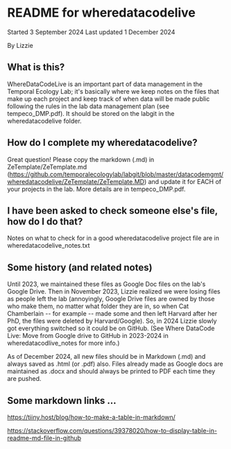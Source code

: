 # README for wheredatacodelive
Started 3 September 2024
Last updated 1 December 2024

By Lizzie

## What is this?
WhereDataCodeLive is an important part of data management in the Temporal Ecology Lab; it's basically where we keep notes on the files that make up each project and keep track of when data will be made public following the rules in the lab data management plan (see tempeco_DMP.pdf). 
It should be stored on the labgit in the wheredatacodelive folder. 

## How do I complete my wheredatacodelive?
Great question! Please copy the markdown (.md) in ZeTemplate/ZeTemplate.md (https://github.com/temporalecologylab/labgit/blob/master/datacodemgmt/wheredatacodelive/ZeTemplate/ZeTemplate.MD) and update it for EACH of your projects in the lab. More details are in tempeco_DMP.pdf.

## I have been asked to check someone else's file, how do I do that?
Notes on what to check for in a good  wheredatacodelive project file are in wheredatacodelive_notes.txt

## Some history (and related notes)
Until 2023, we maintained these files as Google Doc files on the lab's Google Drive. Then in November 2023, Lizzie realized we were losing files as people left the lab (annoyingly, Google Drive files are owned by those who make them, no matter what folder they are in, so when Cat Chamberlain -- for example -- made some and then left Harvard after her PhD, the files were deleted by Harvard/Google). So, in 2024 Lizzie slowly got everything switched so it could be on GitHub. (See Where DataCode Live: Move from Google drive to GitHub in 2023-2024 in wheredatacodlive_notes for more info.)

As of December 2024, all new files should be in Markdown (.md) and always saved as .html (or .pdf) also. Files already made as Google docs are maintained as .docx and should always be printed to PDF each time they are pushed. 

## Some markdown links ... 
https://tiiny.host/blog/how-to-make-a-table-in-markdown/

https://stackoverflow.com/questions/39378020/how-to-display-table-in-readme-md-file-in-github
